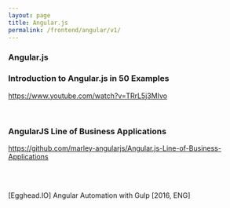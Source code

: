 ```yaml
---
layout: page
title: Angular.js
permalink: /frontend/angular/v1/
---
```


### Angular.js


### Introduction to Angular.js in 50 Examples
https://www.youtube.com/watch?v=TRrL5j3MIvo



<br/>

### AngularJS Line of Business Applications

https://github.com/marley-angularjs/Angular.js-Line-of-Business-Applications


<br/><br/>

[Egghead.IO] Angular Automation with Gulp [2016, ENG]
